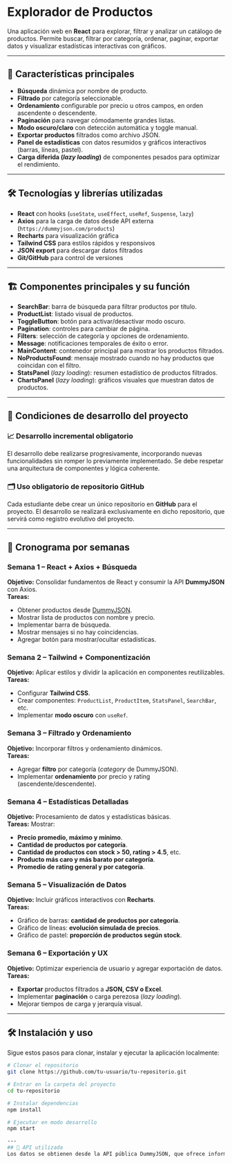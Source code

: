 # Explorador de Productos

Una aplicación web en **React** para explorar, filtrar y analizar un catálogo de productos. Permite buscar, filtrar por categoría, ordenar, paginar, exportar datos y visualizar estadísticas interactivas con gráficos.

---

## 🚀 Características principales

- **Búsqueda** dinámica por nombre de producto.
- **Filtrado** por categoría seleccionable.
- **Ordenamiento** configurable por precio u otros campos, en orden ascendente o descendente.
- **Paginación** para navegar cómodamente grandes listas.
- **Modo oscuro/claro** con detección automática y toggle manual.
- **Exportar productos** filtrados como archivo JSON.
- **Panel de estadísticas** con datos resumidos y gráficos interactivos (barras, líneas, pastel).
- **Carga diferida (_lazy loading_)** de componentes pesados para optimizar el rendimiento.

---

## 🛠️ Tecnologías y librerías utilizadas

- **React** con hooks (`useState`, `useEffect`, `useRef`, `Suspense`, `lazy`)
- **Axios** para la carga de datos desde API externa (`https://dummyjson.com/products`)
- **Recharts** para visualización gráfica
- **Tailwind CSS** para estilos rápidos y responsivos
- **JSON export** para descargar datos filtrados
- **Git/GitHub** para control de versiones

---

## 🏗️ Componentes principales y su función

- **SearchBar**: barra de búsqueda para filtrar productos por título.
- **ProductList**: listado visual de productos.
- **ToggleButton**: botón para activar/desactivar modo oscuro.
- **Pagination**: controles para cambiar de página.
- **Filters**: selección de categoría y opciones de ordenamiento.
- **Message**: notificaciones temporales de éxito o error.
- **MainContent**: contenedor principal para mostrar los productos filtrados.
- **NoProductsFound**: mensaje mostrado cuando no hay productos que coincidan con el filtro.
- **StatsPanel** (_lazy loading_): resumen estadístico de productos filtrados.
- **ChartsPanel** (_lazy loading_): gráficos visuales que muestran datos de productos.

---

## 📌 Condiciones de desarrollo del proyecto

### 📈 Desarrollo incremental obligatorio
El desarrollo debe realizarse progresivamente, incorporando nuevas funcionalidades sin romper lo previamente implementado. Se debe respetar una arquitectura de componentes y lógica coherente.

### 🗂️ Uso obligatorio de repositorio GitHub
Cada estudiante debe crear un único repositorio en **GitHub** para el proyecto. El desarrollo se realizará exclusivamente en dicho repositorio, que servirá como registro evolutivo del proyecto.

---

## 📅 Cronograma por semanas

### Semana 1 – React + Axios + Búsqueda
**Objetivo:** Consolidar fundamentos de React y consumir la API **DummyJSON** con Axios.  
**Tareas:**
- Obtener productos desde [DummyJSON](https://dummyjson.com/products?limit=100).
- Mostrar lista de productos con nombre y precio.
- Implementar barra de búsqueda.
- Mostrar mensajes si no hay coincidencias.
- Agregar botón para mostrar/ocultar estadísticas.

### Semana 2 – Tailwind + Componentización
**Objetivo:** Aplicar estilos y dividir la aplicación en componentes reutilizables.  
**Tareas:**
- Configurar **Tailwind CSS**.
- Crear componentes: `ProductList`, `ProductItem`, `StatsPanel`, `SearchBar`, etc.
- Implementar **modo oscuro** con `useRef`.

### Semana 3 – Filtrado y Ordenamiento
**Objetivo:** Incorporar filtros y ordenamiento dinámicos.  
**Tareas:**
- Agregar **filtro** por categoría (_category_ de DummyJSON).
- Implementar **ordenamiento** por precio y rating (ascendente/descendente).

### Semana 4 – Estadísticas Detalladas
**Objetivo:** Procesamiento de datos y estadísticas básicas.  
**Tareas:** Mostrar:
- **Precio promedio, máximo y mínimo**.
- **Cantidad de productos por categoría**.
- **Cantidad de productos con stock > 50, rating > 4.5**, etc.
- **Producto más caro y más barato por categoría**.
- **Promedio de rating general y por categoría**.

### Semana 5 – Visualización de Datos
**Objetivo:** Incluir gráficos interactivos con **Recharts**.  
**Tareas:**
- Gráfico de barras: **cantidad de productos por categoría**.
- Gráfico de líneas: **evolución simulada de precios**.
- Gráfico de pastel: **proporción de productos según stock**.

### Semana 6 – Exportación y UX
**Objetivo:** Optimizar experiencia de usuario y agregar exportación de datos.  
**Tareas:**
- **Exportar** productos filtrados a **JSON, CSV o Excel**.
- Implementar **paginación** o carga perezosa (_lazy loading_).
- Mejorar tiempos de carga y jerarquía visual.

---

## 🛠️ Instalación y uso

Sigue estos pasos para clonar, instalar y ejecutar la aplicación localmente:

```bash
# Clonar el repositorio
git clone https://github.com/tu-usuario/tu-repositorio.git

# Entrar en la carpeta del proyecto
cd tu-repositorio

# Instalar dependencias
npm install

# Ejecutar en modo desarrollo
npm start

---
## 🔗 API utilizada
Los datos se obtienen desde la API pública DummyJSON, que ofrece información sobre productos con nombre, precio, categoría, stock, rating y más.
